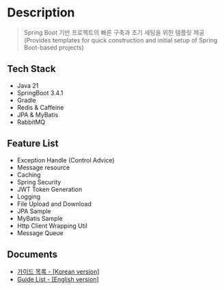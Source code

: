 # Description
> Spring Boot 기반 프로젝트의 빠른 구축과 초기 세팅을 위한 템플릿 제공 <br>
  (Provides templates for quick construction and initial setup of Spring Boot-based projects)

## Tech Stack
- Java 21
- SpringBoot 3.4.1
- Gradle
- Redis & Caffeine
- JPA & MyBatis
- RabbitMQ

## Feature List
- Exception Handle (Control Advice)
- Message resource
- Caching
- Spring Security
- JWT Token Generation
- Logging
- File Upload and Download
- JPA Sample
- MyBatis Sample
- Http Client Wrapping Util
- Message Queue

## Documents
- [가이드 목록 - [Korean version]](docs/guide.md)
- [Guide List - [English version]](docs/guide_en.md)
